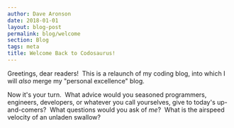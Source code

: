 ```yaml
---
author: Dave Aronson
date: 2018-01-01
layout: blog-post
permalink: blog/welcome
section: Blog
tags: meta
title: Welcome Back to Codosaurus!
---
```


Greetings, dear readers!&nbsp;
This is a relaunch of my coding blog,
into which I will _also_ merge my "personal excellence" blog.&nbsp;

Now it's your turn.&nbsp;
What advice would you
seasoned programmers, engineers, developers,
or whatever you call yourselves,
give to today's up-and-comers?&nbsp;
What questions would you ask of _me_?&nbsp;
What is the airspeed velocity of an unladen swallow?
